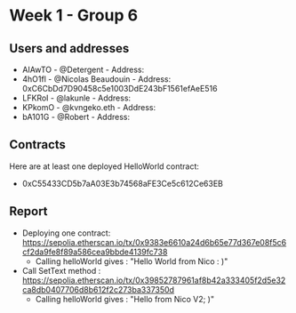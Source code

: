 # Week 1 - Group 6

## Users and addresses

- AIAwTO -  @Detergent - Address: 
- 4hO1fl - @Nicolas Beaudouin - Address: 0xC6CbDd7D90458c5e1003DdE243bF1561efAeE516
- LFKRoI - @lakunle - Address: 
- KPkomO - @kvngeko.eth - Address: 
- bA101G - @Robert - Address: 

## Contracts
Here are at least one deployed HelloWorld contract:
- 0xC55433CD5b7aA03E3b74568aFE3Ce5c612Ce63EB

## Report

- Deploying one contract: https://sepolia.etherscan.io/tx/0x9383e6610a24d6b65e77d367e08f5c6cf2da9fe8f89a586cea9bbde4139fc738
  - Calling helloWorld gives : "Hello World from Nico : )"
- Call SetText method : https://sepolia.etherscan.io/tx/0x39852787961af8b42a333405f2d5e32ca8db0407706d8b612f2c273ba337350d
  - Calling helloWorld gives : "Hello from Nico V2; )"
